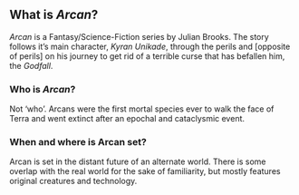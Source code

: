 ## What is _Arcan_?

_Arcan_ is a Fantasy/Science-Fiction series by Julian Brooks. The story follows it’s main character, _Kyran Unikade_, through the perils and [opposite of perils] on his journey to get rid of a terrible curse that has befallen him, the _Godfall_.

### Who is _Arcan_?

Not ‘who’. Arcans were the first mortal species ever to walk the face of Terra and went extinct after an epochal and cataclysmic event.

### When and where is Arcan set?

Arcan is set in the distant future of an alternate world. There is some overlap with the real world for the sake of familiarity, but mostly features original creatures and technology.
